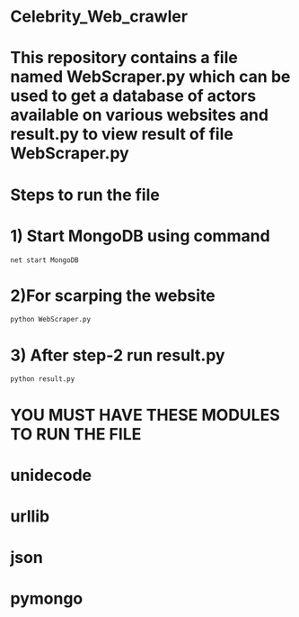 # Celebrity_Web_crawler
# This repository contains a file named WebScraper.py which can be used to get a database of actors available on various websites and result.py to view result of file WebScraper.py

# Steps to run the file
# 1) Start MongoDB using command
	net start MongoDB

# 2)For scarping the website
	python WebScraper.py

# 3) After step-2 run result.py
	python result.py


# YOU MUST HAVE THESE MODULES TO RUN THE FILE
# unidecode
# urllib
# json
# pymongo
